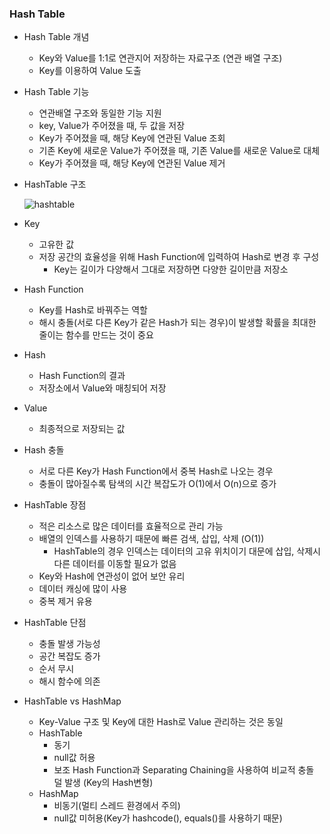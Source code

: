 ### Hash Table
  
  - Hash Table 개념
    - Key와 Value를 1:1로 연관지어 저장하는 자료구조 (연관 배열 구조)
    - Key를 이용하여 Value 도출
    
  - Hash Table 기능
    - 연관배열 구조와 동일한 기능 지원
    - key, Value가 주어졌을 때, 두 값을 저장
    - Key가 주어졌을 때, 해당 Key에 연관된 Value 조회
    - 기존 Key에 새로운 Value가 주어졌을 때, 기존 Value를 새로운 Value로 대체
    - Key가 주어졌을 때, 해당 Key에 연관된 Value 제거

  - HashTable 구조
  
    ![hashtable](https://user-images.githubusercontent.com/61149599/123202785-3288d580-d4f0-11eb-8d2e-55cd0bbad82a.png)
    
  - Key
    - 고유한 값
    - 저장 공간의 효율성을 위해 Hash Function에 입력하여 Hash로 변경 후 구성
      - Key는 길이가 다양해서 그대로 저장하면 다양한 길이만큼 저장소 
     
  - Hash Function
    - Key를 Hash로 바꿔주는 역할
    - 해시 충돌(서로 다른 Key가 같은 Hash가 되는 경우)이 발생할 확률을 최대한 줄이는 함수를 만드는 것이 중요
    
  - Hash
    - Hash Function의 결과
    - 저장소에서 Value와 매칭되어 저장
    
  - Value
    - 최종적으로 저장되는 값
   
  - Hash 충돌
    - 서로 다른 Key가 Hash Function에서 중복 Hash로 나오는 경우
    - 충돌이 많아질수록 탐색의 시간 복잡도가 O(1)에서 O(n)으로 증가
    
  - HashTable 장점
    - 적은 리소스로 많은 데이터를 효율적으로 관리 가능
    - 배열의 인덱스를 사용하기 때문에 빠른 검색, 삽입, 삭제 (O(1))
      - HashTable의 경우 인덱스는 데이터의 고유 위치이기 대문에 삽입, 삭제시 다른 데이터를 이동할 필요가 없음
    - Key와 Hash에 연관성이 없어 보안 유리
    - 데이터 캐싱에 많이 사용
    - 중복 제거 유용
  
  - HashTable 단점
    - 충돌 발생 가능성
    - 공간 복잡도 증가
    - 순서 무시
    - 해시 함수에 의존
  
  - HashTable vs HashMap
    - Key-Value 구조 및 Key에 대한 Hash로 Value 관리하는 것은 동일
    - HashTable
      - 동기
      - null값 허용
      - 보조 Hash Function과 Separating Chaining을 사용하여 비교적 충돌 덜 발생 (Key의 Hash변형)
    - HashMap
      - 비동기(멀티 스레드 환경에서 주의)
      - null값 미허용(Key가 hashcode(), equals()를 사용하기 때문)
